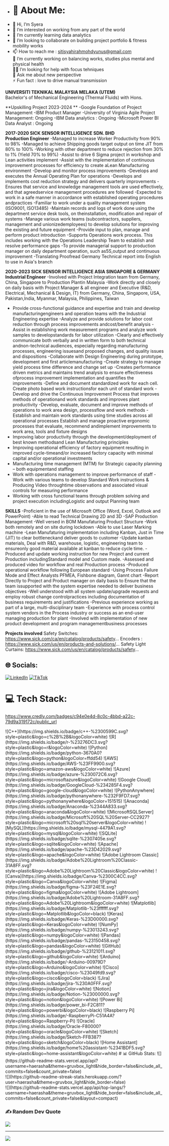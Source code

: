 
- # 💫 About Me:
-  👋 Hi, I’m Syera
- 👀 I’m interested on working from any part of the world
- 🌱 I’m currently learning data analytics
- 💞️ I’m looking to collaborate on building project portfolio & fitness mobility works
- 📫 How to reach me :  sitisyahirahmohdyunus@gmail.com<br>
🔭 I’m currently working on balancing works, studies plus mental and physical health <br>👯🤝 I’m looking for help with focus tehniques <br>💬 Ask me about new perspective <br>⚡ Fun fact : love to drive manual transmission

**UNIVERSITI TEKNIKAL MALAYSIA MELAKA (UTEM)**
<br>Bachelor's of Mechanical Engineering (Thermal Fluids) with Hons.

**Upskilling Project 2023-2024 **
-Google Foundation of Project Management 
-IBM Product Manager 
-University of Virginia Agile Project Management: Ongoing
-IBM Data analytics : Ongoing
-Microsoft Power BI Data Analyst : Ongoing

**2017-2020 SICK SENSOR INTELLIGENCE SDN. BHD** 
<br>**Production Engineer**
-Managed to increase Worker Productivity from 90% to 98%
-Managed to achieve Shipping goods target output on time JIT from 80% to 100%
-Working with other department to reduce rejection from 30% to 1% (Yield 70% to 99%)
-Assist to drive 6 Sigma project in workshop and Lean activities implement
-Assist with the implementation of continuous improvement processes for efficiency to create aLean Manufacturing environment
-Develop and monitor process improvements
-Develops and executes the Annual Operating Plan for operations
-Develops and implements cost reduction strategy and delivers quarterly improvements
-Ensures that service and knowledge management tools are used effectively, and that agreedservice management procedures are followed
-Expected to work in a safe manner in accordance with established operating procedures andpractices
-Familiar to work under a quality management system (ISO9001, ISO13485)
-Maintain records and logs of work done using the department service desk tools, on theinstallation, modification and repair of systems
-Manage various work teams (subcontractors, suppliers, management and unionizedemployees) to develop solutions for improving the existing and future equipment
-Provide input to plan, manage and perform product introduction
-Supports Operations work process. This includes working with the Operations Leadership Team to establish and resolve performance gaps
-To provide managerial support to production manager on daily department operation, such as5S,output and continuous improvement
-Translating Proofread Germany Technical report into English to use in Asia's branch

**2020-2023 SICK SENSOR INTELLIGENCE ASIA SINGAPORE & GERMANY**
<br>**Industrial Engineer**
-Involved with Project Integration team from Germany, China, Singapore to Production Plantin Malaysia
-Work directly and closely on daily basis with Project Manager & all engineer and Executive (R&D, Electrical, Mechanical & Design, IT) 
 from Germany, China, Singapore, USA, Pakistan,India, Myanmar, Malaysia, Philippines, Taiwan
- Provide cross-functional guidance and expertise and train and develop manufacturingengineers and operation teams with the Industrial 
 Engineering expertise
-Analyze and provide solutions for labor cost reduction through process improvements andcost/benefit analysis
-Assist in establishing work measurement programs and analyze work samples to developstandards for labor utilization
-Clearly and effectively communicate both verbally and in written form to both technical andnon-technical audiences, especially regarding manufacturing processes, engineering issuesand proposed changes, and quality issues and dispositions
-Collaborate with Design Engineering during prototype, development and first articlemanufacturing
-Create strategy to manage yield process time difference and change set up
-Creates performance driven metrics and maintains trend analysis to ensure effectiveness ofprocess improvement implementation and quantifies the improvements
-Define and document standardized work for each cell. Create photo based work instructionsfor each unit of standard work
-Develop and drive the Continuous Improvement Process that improves methods of operationand work standards and improves plant productivity
-Develop, evaluate, document and improve methods of operations to work area design, processflow and work methods
-Establish and maintain work standards using time studies across all operational processes
Establish and manage proactive ergonomic processes that evaluate, recommend andimplement improvements to work area, tools and fixture designs
- Improving labor productivity through the development/deployment of best known methodsand Lean Manufacturing principles
- Improving operational efficiency of factory equipment resulting in improved cycle-timeand/or increased factory capacity with minimal capital and/or operational investments
- Manufacturing time management (MTM) for Strategic capacity planning – both equipmentand staffing
- Work with operations management to improve performance of staff
-Work with various teams to develop Standard Work instructions & Producing Video throughtime observations and associated visual controls for measuring performance
- Working with cross functional teams through problem solving and project execution includingLogistic and output Planning team



**SKILLS**
-Proficient in the use of Microsoft Office (Word, Excel, Outlook and PowerPoint)
-Able to read Technical Drawing 2D and 3D
-SAP Production Management
-Well versed in BOM Manufaturing Product Structure
-Work both remotely and on site during lockdown
-Able to use Laser Marking machine
-Lean Manufaturing implementation including Kanban, Just in Time (JIT) to clear bottleneckand deliver goods to customer
-Update kanban materials, Deal with R&D, warehouse, logistic, engineering team to ensureonly good material available at kanban to reduce cycle time.
-Produced and update working instruction for new Project and current Production includingStandard model and Custom made.
-Assessed and produced video for workflow and real Production process
-Produced operational workflow following European standard
-Using Process Failure Mode and Effect Analysts PFMEA, Fishbone diagram, Gannt chart
-Report Directly to Project and Product manager on daily basis to Ensure that the team issupported with the system expertise needed to deliver business objectives
-Well understood with all system update/upgrade requests and employ robust change controlpractices including documentation of business requirements and justifications
-Previous experience working as part of a large, multi-disciplinary team
-Experience with process control system vendors in the Process industry or success as an end-user managing production for plant
-Involved with implementation of new product development and program managementbusiness processes

**Projects involved**
Safety Switches:
https://www.sick.com/ca/en/catalog/products/safety...
Encoders :
https://www.sick.com/us/en/products-and-solutions/...
Safety Light Curtains:
https://www.sick.com/us/en/catalog/products/safety...



## 🌐 Socials:
[![LinkedIn](https://img.shields.io/badge/LinkedIn-%230077B5.svg?logo=linkedin&logoColor=white)](https://linkedin.com/in/https://www.linkedin.com/in/syahirah-my-alwayscan1?utm_source=share&utm_campaign=share_via&utm_content=profile&utm_medium=ios_app) [![TikTok](https://img.shields.io/badge/TikTok-%23000000.svg?logo=TikTok&logoColor=white)](https://tiktok.com/@haerahorahorey) 


# 💻 Tech Stack:
https://www.credly.com/badges/c94e0e4d-8c0c-4bbd-a22c-79d9a319172c/public_url
<div data-iframe-width="150" data-iframe-height="270" data-share-badge-id="c94e0e4d-8c0c-4bbd-a22c-79d9a319172c" data-share-badge-host="https://www.credly.com"></div><script type="text/javascript" async src="//cdn.credly.com/assets/utilities/embed.js"></script>
![C++](https://img.shields.io/badge/c++-%2300599C.svg?style=plastic&logo=c%2B%2B&logoColor=white) ![R](https://img.shields.io/badge/r-%23276DC3.svg?style=plastic&logo=r&logoColor=white) ![Python](https://img.shields.io/badge/python-3670A0?style=plastic&logo=python&logoColor=ffdd54) ![AWS](https://img.shields.io/badge/AWS-%23FF9900.svg?style=plastic&logo=amazon-aws&logoColor=white) ![Azure](https://img.shields.io/badge/azure-%230072C6.svg?style=plastic&logo=microsoftazure&logoColor=white) ![Google Cloud](https://img.shields.io/badge/GoogleCloud-%234285F4.svg?style=plastic&logo=google-cloud&logoColor=white) ![PythonAnywhere](https://img.shields.io/badge/pythonanywhere-%232F9FD7.svg?style=plastic&logo=pythonanywhere&logoColor=151515) ![Anaconda](https://img.shields.io/badge/Anaconda-%2344A833.svg?style=plastic&logo=anaconda&logoColor=white) ![MicrosoftSQLServer](https://img.shields.io/badge/Microsoft%20SQL%20Server-CC2927?style=plastic&logo=microsoft%20sql%20server&logoColor=white) ![MySQL](https://img.shields.io/badge/mysql-4479A1.svg?style=plastic&logo=mysql&logoColor=white) ![SQLite](https://img.shields.io/badge/sqlite-%2307405e.svg?style=plastic&logo=sqlite&logoColor=white) ![Apache](https://img.shields.io/badge/apache-%23D42029.svg?style=plastic&logo=apache&logoColor=white) ![Adobe Lightroom Classic](https://img.shields.io/badge/Adobe%20Lightroom%20Classic-31A8FF.svg?style=plastic&logo=Adobe%20Lightroom%20Classic&logoColor=white) ![Canva](https://img.shields.io/badge/Canva-%2300C4CC.svg?style=plastic&logo=Canva&logoColor=white) ![Figma](https://img.shields.io/badge/figma-%23F24E1E.svg?style=plastic&logo=figma&logoColor=white) ![Adobe Lightroom](https://img.shields.io/badge/Adobe%20Lightroom-31A8FF.svg?style=plastic&logo=Adobe%20Lightroom&logoColor=white) ![Matplotlib](https://img.shields.io/badge/Matplotlib-%23ffffff.svg?style=plastic&logo=Matplotlib&logoColor=black) ![Keras](https://img.shields.io/badge/Keras-%23D00000.svg?style=plastic&logo=Keras&logoColor=white) ![NumPy](https://img.shields.io/badge/numpy-%23013243.svg?style=plastic&logo=numpy&logoColor=white) ![Pandas](https://img.shields.io/badge/pandas-%23150458.svg?style=plastic&logo=pandas&logoColor=white) ![GitHub](https://img.shields.io/badge/github-%23121011.svg?style=plastic&logo=github&logoColor=white) ![Arduino](https://img.shields.io/badge/-Arduino-00979D?style=plastic&logo=Arduino&logoColor=white) ![Cisco](https://img.shields.io/badge/cisco-%23049fd9.svg?style=plastic&logo=cisco&logoColor=black) ![Jira](https://img.shields.io/badge/jira-%230A0FFF.svg?style=plastic&logo=jira&logoColor=white) ![Notion](https://img.shields.io/badge/Notion-%23000000.svg?style=plastic&logo=notion&logoColor=white) ![Power Bi](https://img.shields.io/badge/power_bi-F2C811?style=plastic&logo=powerbi&logoColor=black) ![Raspberry Pi](https://img.shields.io/badge/-RaspberryPi-C51A4A?style=plastic&logo=Raspberry-Pi) ![Oracle](https://img.shields.io/badge/Oracle-F80000?style=plastic&logo=oracle&logoColor=white) ![Sketch](https://img.shields.io/badge/Sketch-FFB387?style=plastic&logo=sketch&logoColor=black) ![Home Assistant](https://img.shields.io/badge/home%20assistant-%2341BDF5.svg?style=plastic&logo=home-assistant&logoColor=white)
# 📊 GitHub Stats:
![](https://github-readme-stats.vercel.app/api?username=haerasha&theme=gruvbox_light&hide_border=false&include_all_commits=false&count_private=false)<br/>
![](https://github-readme-streak-stats.herokuapp.com/?user=haerasha&theme=gruvbox_light&hide_border=false)<br/>
![](https://github-readme-stats.vercel.app/api/top-langs/?username=haerasha&theme=gruvbox_light&hide_border=false&include_all_commits=false&count_private=false&layout=compact)

### ✍️ Random Dev Quote
![](https://quotes-github-readme.vercel.app/api?type=vetical&theme=gruvbox)

---
[![](https://visitcount.itsvg.in/api?id=haerasha&icon=0&color=0)](https://visitcount.itsvg.in)

<!-- Proudly created with GPRM ( https://gprm.itsvg.in ) -->

<!---
haerasha/haerasha is a ✨ special ✨ repository because its `README.md` (this file) appears on your GitHub profile.
You can click the Preview link to take a look at your changes.
--->

